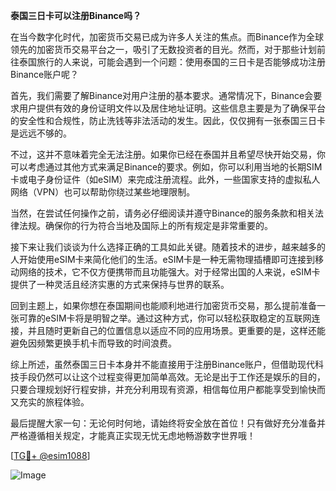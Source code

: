 **泰国三日卡可以注册Binance吗？**

在当今数字化时代，加密货币交易已成为许多人关注的焦点。而Binance作为全球领先的加密货币交易平台之一，吸引了无数投资者的目光。然而，对于那些计划前往泰国旅行的人来说，可能会遇到一个问题：使用泰国的三日卡是否能够成功注册Binance账户呢？

首先，我们需要了解Binance对用户注册的基本要求。通常情况下，Binance会要求用户提供有效的身份证明文件以及居住地址证明。这些信息主要是为了确保平台的安全性和合规性，防止洗钱等非法活动的发生。因此，仅仅拥有一张泰国三日卡是远远不够的。

不过，这并不意味着完全无法注册。如果你已经在泰国并且希望尽快开始交易，你可以考虑通过其他方式来满足Binance的要求。例如，你可以利用当地的长期SIM卡或电子身份证件（如eSIM）来完成注册流程。此外，一些国家支持的虚拟私人网络（VPN）也可以帮助你绕过某些地理限制。

当然，在尝试任何操作之前，请务必仔细阅读并遵守Binance的服务条款和相关法律法规。确保你的行为符合当地及国际上的所有规定是非常重要的。

接下来让我们谈谈为什么选择正确的工具如此关键。随着技术的进步，越来越多的人开始使用eSIM卡来简化他们的生活。eSIM卡是一种无需物理插槽即可连接到移动网络的技术，它不仅方便携带而且功能强大。对于经常出国的人来说，eSIM卡提供了一种灵活且经济实惠的方式来保持与世界的联系。

回到主题上，如果你想在泰国期间也能顺利地进行加密货币交易，那么提前准备一张可靠的eSIM卡将是明智之举。通过这种方式，你可以轻松获取稳定的互联网连接，并且随时更新自己的位置信息以适应不同的应用场景。更重要的是，这样还能避免因频繁更换手机卡而导致的时间浪费。

综上所述，虽然泰国三日卡本身并不能直接用于注册Binance账户，但借助现代科技手段仍然可以让这个过程变得更加简单高效。无论是出于工作还是娱乐的目的，只要合理规划好行程安排，并充分利用现有资源，相信每位用户都能享受到愉快而又充实的旅程体验。

最后提醒大家一句：无论何时何地，请始终将安全放在首位！只有做好充分准备并严格遵循相关规定，才能真正实现无忧无虑地畅游数字世界哦！

[[TG💪+ @esim1088](https://t.me/s/esim1088)]

![Image](https://i.postimg.cc/4NQfJmqS/Snipaste-2025-05-13-00-14-12.png)